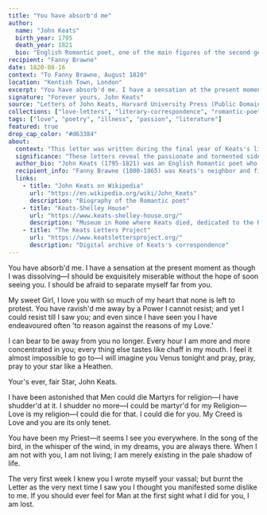 ```yaml
---
title: "You have absorb'd me"
author:
  name: "John Keats"
  birth_year: 1795
  death_year: 1821
  bio: "English Romantic poet, one of the main figures of the second generation of Romantic poets"
recipient: "Fanny Brawne"
date: 1820-08-16
context: "To Fanny Brawne, August 1820"
location: "Kentish Town, London"
excerpt: "You have absorb'd me. I have a sensation at the present moment as though I was dissolving—I should be exquisitely miserable without the hope of soon seeing you."
signature: "Forever yours, John Keats"
source: "Letters of John Keats, Harvard University Press (Public Domain)"
collections: ["love-letters", "literary-correspondence", "romantic-poetry"]
tags: ["love", "poetry", "illness", "passion", "literature"]
featured: true
drop_cap_color: "#d63384"
about:
  context: "This letter was written during the final year of Keats's life when he was suffering from tuberculosis and deeply in love with Fanny Brawne. Their engagement was kept secret due to Keats's poor health and financial situation."
  significance: "These letters reveal the passionate and tormented side of one of English literature's greatest poets. They show how Keats's personal experiences with love and mortality influenced his poetic genius."
  author_bio: "John Keats (1795-1821) was an English Romantic poet who wrote some of the most beloved poems in the English language, including 'Ode to a Nightingale' and 'La Belle Dame sans Merci.' He died at age 25 of tuberculosis."
  recipient_info: "Fanny Brawne (1800-1865) was Keats's neighbor and fiancée. Their passionate but troubled relationship lasted from 1818 until Keats's death in 1821. She later married and had children, but kept Keats's letters private for many years."
  links:
    - title: "John Keats on Wikipedia"
      url: "https://en.wikipedia.org/wiki/John_Keats"
      description: "Biography of the Romantic poet"
    - title: "Keats-Shelley House"
      url: "https://www.keats-shelley-house.org/"
      description: "Museum in Rome where Keats died, dedicated to the Romantic poets"
    - title: "The Keats Letters Project"
      url: "https://www.keatslettersproject.org/"
      description: "Digital archive of Keats's correspondence"
---
```


You have absorb'd me. I have a sensation at the present moment as though I was dissolving—I should be exquisitely miserable without the hope of soon seeing you. I should be afraid to separate myself far from you.

My sweet Girl, I love you with so much of my heart that none is left to protest. You have ravish'd me away by a Power I cannot resist; and yet I could resist till I saw you; and even since I have seen you I have endeavoured often 'to reason against the reasons of my Love.'

I can bear to be away from you no longer. Every hour I am more and more concentrated in you; every thing else tastes like chaff in my mouth. I feel it almost impossible to go to—I will imagine you Venus tonight and pray, pray, pray to your star like a Heathen.

Your's ever, fair Star, John Keats.

I have been astonished that Men could die Martyrs for religion—I have shudder'd at it. I shudder no more—I could be martyr'd for my Religion—Love is my religion—I could die for that. I could die for you. My Creed is Love and you are its only tenet.

You have been my Priest—it seems I see you everywhere. In the song of the bird, in the whisper of the wind, in my dreams, you are always there. When I am not with you, I am not living; I am merely existing in the pale shadow of life.

The very first week I knew you I wrote myself your vassal; but burnt the Letter as the very next time I saw you I thought you manifested some dislike to me. If you should ever feel for Man at the first sight what I did for you, I am lost.